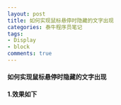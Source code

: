 ```yaml
---
layout: post
title: 如何实现鼠标悬停时隐藏的文字出现
categories: 泰牛程序员笔记
tags: 
- Display
- block
comments: true
---
```



#### 如何实现鼠标悬停时隐藏的文字出现
**1.效果如下**
<html>
<head>
	<meta charset="UTF-8" />
	<title>鼠标移动到图片文字显示</title>
	<style type="text/css">
		
		/***
			设置li为相对定位		
		*/
		.content ul li {
			 list-style:none;
			 position:relative;
		}
		/***
			设置隐藏文本为绝对定位
			并且把文本隐藏起来	
		*/
		.content li span{
			position:absolute;
			left:0px;
			bottom:2px;
			background:red;
			display:none;
			width:151px;

		}
		/***
			当鼠标移动到图片上，显示隐藏的文本
		*/
		ul li:hover span{
			display:block;
		}
	</style>
</head>
<body>
		<div class="content">
			<ul>
				<li>
					<a href="#"><img src="http://xueyao.org/images/2016/chanpin_img.jpg"></a>
					<span>PHP工程师</span>
				</li>
			</ul>
		</div>
</body>
</html>
<br>
**2.代码如下**
{% highlight html  %}

<div class="content">
 <ul>
  <li>
	 <a href="#"><img src="http://xueyao.me/images/2016/chanpin_img.jpg"></a>
	  <span>PHP工程师</span>
  </li>
 </ul>
</div>
{% endhighlight %}
{% highlight css  %}
/***
设置li为相对定位		
*/
.content ul li {
    float:left;
	list-style:none;
	position:relative;
}
/***
设置隐藏文本为绝对定位
并且把文本隐藏起来	
*/
.content li span{
	position:absolute;
	left:0px;
	bottom:2px;
	background:red;
	display:none;
	width:151px;
}
/***
当鼠标移动到图片上，显示隐藏的文本
*/
ul li:hover span{
	display:block;
}
{% endhighlight %}